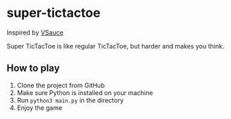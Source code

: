 # super-tictactoe

Inspired by [VSauce](https://youtube.com/shorts/_Na3a1ZrX7c?si=SUJ1bSAi0DZoCsoc)

Super TicTacToe is like regular TicTacToe, but harder and makes you think.

## How to play

1. Clone the project from GitHub
2. Make sure Python is installed on your machine
3. Run `python3 main.py` in the directory
4. Enjoy the game